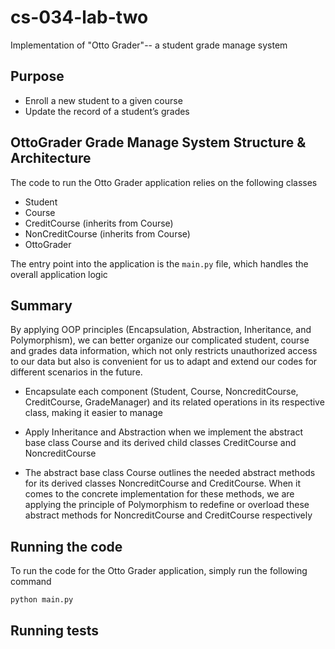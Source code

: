 # cs-034-lab-two
Implementation of "Otto Grader"-- a student grade manage system

## Purpose
- Enroll a new student to a given course
- Update the record of a student’s grades

## OttoGrader Grade Manage System Structure & Architecture
The code to run the Otto Grader application relies on the following classes


- Student
- Course
- CreditCourse (inherits from Course)
- NonCreditCourse (inherits from Course)
- OttoGrader

The entry point into the application is the `main.py` file, which handles the overall application logic

## Summary

By applying OOP principles (Encapsulation, Abstraction, Inheritance, and Polymorphism), we can better organize our
complicated student, course and grades data information, which not only  restricts unauthorized access to our data
but also is convenient for us to adapt and extend our codes for different scenarios in the future.

- Encapsulate each component (Student, Course, NoncreditCourse, CreditCourse, GradeManager) and its related
  operations in its respective class, making it easier to manage
  
- Apply Inheritance and Abstraction when we implement the abstract base class Course and its derived child classes
  CreditCourse and NoncreditCourse

- The abstract base class Course outlines the needed abstract methods for its derived classes NoncreditCourse
  and CreditCourse. When it comes to the concrete implementation for these methods, we are applying the principle
  of Polymorphism to redefine or overload these abstract methods for NoncreditCourse and CreditCourse respectively


## Running the code
To run the code for the Otto Grader application, simply run the following command
```commandline
python main.py
```

## Running tests
<tbd>
